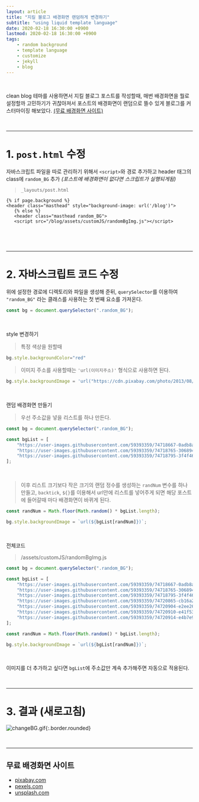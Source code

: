 ```yaml
---
layout: article
title: "지킬 블로그 배경화면 랜덤하게 변경하기"
subtitle: "using liquid template language"
date: 2020-02-18 16:30:00 +0900
lastmod: 2020-02-18 16:30:00 +0900
tags: 
    - random background
    - template language
    - customize
    - jekyll
    - blog
---
```


<br>

clean blog 테마를 사용하면서 지킬 블로그 포스트를 작성할때, 매번 배경화면을 뭘로 설정할까 고민하기가 귀찮아져서 포스트의 배경화면이 랜덤으로 뜰수 있게 블로그를 커스터마이징 해보았다. <a href="#무료-배경화면-사이트">(무료 배경화면 사이트)</a>

<br>

---

# 1. `post.html` 수정

자바스크립트 파일을 따로 관리하기 위해서 `<script>`와 경로 추가하고 header 태그의 class에 `random_BG` 추가 *(포스트에 배경화면이 없다면 스크립트가 실행되게됨)*

> `_layouts/post.html`

<div class="language-html highlighter-rouge"><div class="highlight"><pre class="highlight"><code>&#123;&#37; if page.background &#37;&#125;
<span class="nt">&lt;header</span> <span class="na">class=</span><span class="s">"masthead"</span> <span class="na">style=</span><span class="s">"background-image: url('/blog')"</span><span class="nt">&gt;</span>
   &#123;&#37; else &#37;&#125;
   <span class="nt">&lt;header</span> <span class="na">class=</span><span class="s">"masthead random_BG"</span><span class="nt">&gt;</span>
   <span class="nt">&lt;script </span><span class="na">src=</span><span class="s">"/blog/assets/customJS/randomBgImg.js"</span><span class="nt">&gt;&lt;/script&gt;</span>

</code></pre></div></div>

<br>

---

# 2. 자바스크립트 코드 수정

위에 설정한 경로에 디렉토리와 파일을 생성해 준뒤, `querySelector`를 이용하여 `"random_BG"` 라는 클래스를 사용하는 첫 번째 요소를 가져온다.

```js
const bg = document.querySelector(".random_BG");
```

<br>

style 변경하기

> 특정 색상을 원할때
```js
bg.style.backgroundColor="red"
```

> 이미지 주소를 사용할때는 `'url(이미지주소)'` 형식으로 사용하면 된다.
```js
bg.style.backgroundImage = 'url("https://cdn.pixabay.com/photo/2013/08/28/12/03/plumage-176723_960_720.jpg")';
```

<br>

랜덤 배경화면 만들기

> 우선 주소값을 넣을 리스트를 하나 만든다.

```js
const bg = document.querySelector(".random_BG");

const bgList = [
    "https://user-images.githubusercontent.com/59393359/74718667-0adb8a80-5276-11ea-8bc3-0e36c67cf28a.jpg",
    "https://user-images.githubusercontent.com/59393359/74718765-30689400-5276-11ea-8a91-dd7ce797074b.jpg",
    "https://user-images.githubusercontent.com/59393359/74718795-3f4f4680-5276-11ea-9f52-58bb99cb2db0.jpg"
];
```

<br>

> 이후 리스트 크기보다 작은 크기의 랜덤 정수를 생성하는 `randNum` 변수를 하나 만들고, `backtick`, `${}`를 이용해서 url안에 리스트를 넣어주게 되면 해당 포스트에 들어갈때 마다 배경화면이 바뀌게 된다.

```js
const randNum = Math.floor(Math.random() * bgList.length);

bg.style.backgroundImage = `url(${bgList[randNum]})`;
```

<br>

전체코드

> /assets/customJS/randomBgImg.js

```js
const bg = document.querySelector(".random_BG");

const bgList = [
    "https://user-images.githubusercontent.com/59393359/74718667-0adb8a80-5276-11ea-8bc3-0e36c67cf28a.jpg",
    "https://user-images.githubusercontent.com/59393359/74718765-30689400-5276-11ea-8a91-dd7ce797074b.jpg",
    "https://user-images.githubusercontent.com/59393359/74718795-3f4f4680-5276-11ea-9f52-58bb99cb2db0.jpg",
    "https://user-images.githubusercontent.com/59393359/74720865-cb16a200-5279-11ea-9318-05e4f75b1106.jpg",
    "https://user-images.githubusercontent.com/59393359/74720904-e2ee2600-5279-11ea-9440-3b3eb9904c22.jpg",
    "https://user-images.githubusercontent.com/59393359/74720910-e41f5300-5279-11ea-9c63-ff84698e3c7f.jpg",
    "https://user-images.githubusercontent.com/59393359/74720914-e4b7e980-5279-11ea-9532-c262caf64f00.jpg"
];

const randNum = Math.floor(Math.random() * bgList.length);

bg.style.backgroundImage = `url(${bgList[randNum]})`;
```

<br>

이미지를 더 추가하고 싶다면 `bgList`에 주소값만 계속 추가해주면 자동으로 적용된다.

<br>

---

# 3. 결과 (새로고침)

![changeBG.gif](https://user-images.githubusercontent.com/59393359/74720122-9d7d2900-5278-11ea-9683-be4098a74a21.gif){:.border.rounded}

<br>

---

## 무료 배경화면 사이트

- [pixabay.com](https://pixabay.com/ko/)
- [pexels.com](https://www.pexels.com/)
- [unsplash.com](https://unsplash.com/)

<br><br><br><br>